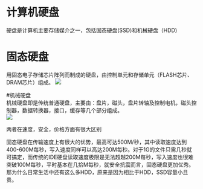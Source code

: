# 计算机硬盘  
硬盘是计算机主要存储媒介之一，包括固态硬盘(SSD)和机械硬盘（HDD)
# 固态硬盘  
用固态电子存储芯片阵列而制成的硬盘，由控制单元和存储单元（FLASH芯片、DRAM芯片）组成。
![](https://sgcdn.startech.com/005329/media/products/main/25S22M2NGFFR.main.jpg?v=0.99)

#机械硬盘  
机械硬盘即是传统普通硬盘，主要由：盘片，磁头，盘片转轴及控制电机，磁头控制器，数据转换器，接口，缓存等几个部分组成。  
![](http://images.ofweek.com/Upload/News/2018-03/21/zhouxiyao/1521595488481040711.png)

  两者在速度，安全，价格方面有很大区别

  固态硬盘在传输速度上有很大的优势，最高可达500M/秒，其中读取速度达到400-600M每秒，写入速度同样可以高达200M每秒。对于1G的文件只需几秒就可搞定，而传统的IDE硬盘读取速度极限是无法超越200M每秒，写入速度也很难突破100M每秒，平时基本在几拾M每秒，就安全抗震而言，固态硬盘更加优秀。那为什么日常生活中还有这么多HDD，原来是因为相比于HDD，SSD容量小且贵。